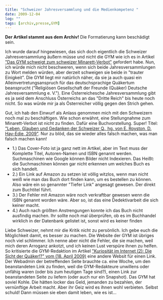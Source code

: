```yaml
---
title: "Schweizer Jahresversammlung und die Medienkompetenz "
date: 2009-12-04
log: ""
tags: [archiv,presse,GYM]
---
```

**Der Artikel stammt aus dem Archiv!** Die Formatierung kann beschädigt sein.

Ich wurde darauf hingewiesen, das sich doch eigentlich die Schweizer Jahresversammlung äußern müsse und nicht die GYM wie ich es in Artikel <a href="http://www.the-independent-friend.de/?q=node/560">"Das GYM schweigt zum schweizer Minarett-Verbot"</a> gefordert habe. Nun, ich würde mich nicht beschweren, wenn sich beide Jahresversammlungen zu Wort melden würden, aber derzeit schweigen sie beide in "trauter Einigkeit". Die GYM liegt mir natürlich näher, da sie ja auch quasi ein Alleinvertretungsanspruch für das deutschsprachige Quäkertum beansprucht ("Religiösen Gesellschaft der Freunde (Quäker) Deutsche Jahresversammlung e. V."). Eine Österreichesche Jahresversammlung gibt es ja seid dem Anschluss Österreichs an das "Dritte Reich" bis heute noch nicht. So was würde mir ja als Österreicher völlig gegen den Strich gehen. 

Gut, ich hab den Einwurf als Anlass genommen mich mit den Schweizern noch mal zu beschäftigen. Wie schon erwähnt, eine Stellungnahme zum Minarett-Verbot ist nicht zu finden. Dafür eine Buchvorstellung. Super! Titel: <a href="http://www.swiss-quakers.ch/deutsch/news.html">"Leben, Glauben und Gedanken der Schweizer Q., hg. von E. Royston, D. Hay-Edie, 2009"</a>. Nur zu blöd, das sie wieder alles falsch machen, was man falsch machen kann!

<ul>
<li>1.) Das Cover-Foto ist ja ganz nett im Artikel, aber im Text muss der Komplette Titel, Autoren-Namen und ISBN genannt werden. Suchmaschinen wie Google können Bilder nicht Indexieren. Das Heißt: die Suchmaschinen können gar nicht erkennen um welches Buch es sich handelt. </li>
<li>2.) Ein Link auf Amazon zu setzen ist völlig witzlos,  wenn man nicht weiß wie man das Buch dort finden kann, um es bestellen zu können. Also wäre ein so genannter "Tiefer Link" angesagt gewesen. Der direkt zum Buchtitel führt. </li>
<li>3.) Der Fehler mit Amazon wäre noch verkraftbar  gewesen wenn die ISBN genannt worden wäre. Aber so, ist das eine Dedektivarbeit die sich keiner macht. </li>
<li>4.) Auch nach größten Anstrengungen konnte ich das Buch nicht ausfindig machen. Ihr sollte noch mal überprüfen, ob es im Buchhandel wirklich in der Datenbank gelistet ist, sonst wird es keiner finden</li>  
</ul>

Liebe Schweizer, nehmt mir die Kritik nicht zu persönlich. Ich gebe euch die Möglichkeit damit, es besser zu machen. Die Website der GYM ist übriges noch viel schlimmer. Ich nenne aber nicht die Fehler, die sie machen, weil mich deren Arroganz ankotzt, und ich keinen Lust verspüre ihnen zu helfen.  So kritisierte die GYM-Redaktion im Artikel <a href="http://www.rgdf.de//index.php?option=com_content&task=view&id=120&Itemid=1">"Kuriosität im Internet (2): Die Sicht der Quäker!?" vom (18. April 2009)</a> eine andere Websit für einen Link. Der Webadmin der betreffenden Seite brauchte ca. eine Woche, um den beanstandeten Link zu finden, weil die GYM-Redakteure unwillens oder unfähig waren (oder bis zum heutigen Tage sind?), einen Link zur beanstandeten Seite zu liefern (oder auch nur ein Snapshot). Das GYM hat soviel Kohle. Die hätten locker das Geld, jemanden zu bezahlen, der vernünftige Arbeit macht. Aber ihr Geiz wird es ihnen wohl verbieten. Selbst schuld! Dann müssen sie eben damit leben, wie es ist...

 
